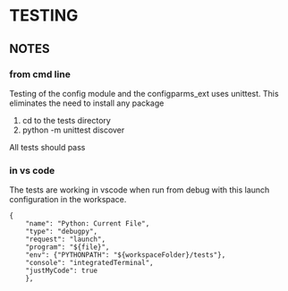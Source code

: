# TESTING

## NOTES

### from cmd line

Testing of the config module and the configparms_ext uses unittest.  This 
eliminates the need to install any package

1. cd to the tests directory
2. python -m unittest discover

All tests should pass

### in vs code

The tests are working in vscode when run from debug with this launch configuration in the workspace.

```
{
    "name": "Python: Current File",
    "type": "debugpy",
    "request": "launch",
    "program": "${file}",
    "env": {"PYTHONPATH": "${workspaceFolder}/tests"},
    "console": "integratedTerminal",
    "justMyCode": true
    },
```
